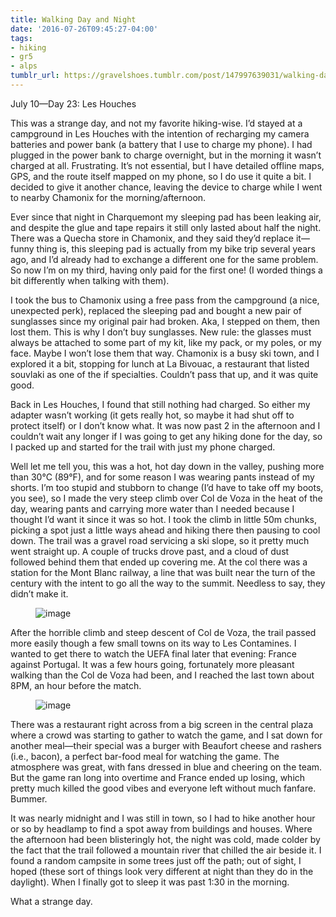 ```yaml
---
title: Walking Day and Night
date: '2016-07-26T09:45:27-04:00'
tags:
- hiking
- gr5
- alps
tumblr_url: https://gravelshoes.tumblr.com/post/147997639031/walking-day-and-night
---
```

July 10—Day 23: Les Houches

This was a strange day, and not my favorite hiking-wise. I’d stayed at a campground in Les Houches with the intention of recharging my camera batteries and power bank (a battery that I use to charge my phone). I had plugged in the power bank to charge overnight, but in the morning it wasn’t charged at all. Frustrating. It’s not essential, but I have detailed offline maps, GPS, and the route itself mapped on my phone, so I do use it quite a bit. I decided to give it another chance, leaving the device to charge while I went to nearby Chamonix for the morning/afternoon.

Ever since that night in Charquemont my sleeping pad has been leaking air, and despite the glue and tape repairs it still only lasted about half the night. There was a Quecha store in Chamonix, and they said they’d replace it—funny thing is, this sleeping pad is actually from my bike trip several years ago, and I’d already had to exchange a different one for the same problem. So now I’m on my third, having only paid for the first one! (I worded things a bit differently when talking with them).

I took the bus to Chamonix using a free pass from the campground (a nice, unexpected perk), replaced the sleeping pad and bought a new pair of sunglasses since my original pair had broken. Aka, I stepped on them, then lost them. This is why I don’t buy sunglasses. New rule: the glasses must always be attached to some part of my kit, like my pack, or my poles, or my face. Maybe I won’t lose them that way. Chamonix is a busy ski town, and I explored it a bit, stopping for lunch at La Bivouac, a restaurant that listed souvlaki as one of the if specialties. Couldn’t pass that up, and it was quite good.

Back in Les Houches, I found that still nothing had charged. So either my adapter wasn’t working (it gets really hot, so maybe it had shut off to protect itself) or I don’t know what. It was now past 2 in the afternoon and I couldn’t wait any longer if I was going to get any hiking done for the day, so I packed up and started for the trail with just my phone charged.

Well let me tell you, this was a hot, hot day down in the valley, pushing more than 30°C (89°F), and for some reason I was wearing pants instead of my shorts. I’m too stupid and stubborn to change (I’d have to take off my boots, you see), so I made the very steep climb over Col de Voza in the heat of the day, wearing pants and carrying more water than I needed because I thought I’d want it since it was so hot. I took the climb in little 50m chunks, picking a spot just a little ways ahead and hiking there then pausing to cool down. The trail was a gravel road servicing a ski slope, so it pretty much went straight up. A couple of trucks drove past, and a cloud of dust followed behind them that ended up covering me. At the col there was a station for the Mont Blanc railway, a line that was built near the turn of the century with the intent to go all the way to the summit. Needless to say, they didn’t make it.

<figure data-orig-width="2448" data-orig-height="3264" class="tmblr-full"><img src="https://66.media.tumblr.com/020ce9c833b964538f98bf395f316133/tumblr_inline_oaprzqh0XO1uncvcw_540.jpg" alt="image" data-orig-width="2448" data-orig-height="3264"></figure>

After the horrible climb and steep descent of Col de Voza, the trail passed more easily though a few small towns on its way to Les Contamines. I wanted to get there to watch the UEFA final later that evening: France against Portugal. It was a few hours going, fortunately more pleasant walking than the Col de Voza had been, and I reached the last town about 8PM, an hour before the match.

<figure data-orig-width="2332" data-orig-height="9572" class="tmblr-full"><img src="https://66.media.tumblr.com/4da7adacccb0d0d7d9426d41d0422668/tumblr_inline_oaps1nHS9Z1uncvcw_540.jpg" alt="image" data-orig-width="2332" data-orig-height="9572"></figure>

There was a restaurant right across from a big screen in the central plaza where a crowd was starting to gather to watch the game, and I sat down for another meal—their special was a burger with Beaufort cheese and rashers (i.e., bacon), a perfect bar-food meal for watching the game. The atmosphere was great, with fans dressed in blue and cheering on the team. But the game ran long into overtime and France ended up losing, which pretty much killed the good vibes and everyone left without much fanfare. Bummer.

It was nearly midnight and I was still in town, so I had to hike another hour or so by headlamp to find a spot away from buildings and houses. Where the afternoon had been blisteringly hot, the night was cold, made colder by the fact that the trail followed a mountain river that chilled the air beside it. I found a random campsite in some trees just off the path; out of sight, I hoped (these sort of things look very different at night than they do in the daylight). When I finally got to sleep it was past 1:30 in the morning.

What a strange day.

